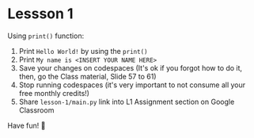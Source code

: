 # Lessson 1

Using `print()` function:
1. Print `Hello World!` by using the `print()` 
2. Print `My name is <INSERT YOUR NAME HERE>`  
3. Save your changes on codespaces (It's ok if you forgot how to do it, then, go the Class material, Slide 57 to 61)
4. Stop running codespaces (it's very important to not consume all your free monthly credits!)
5. Share `lesson-1/main.py` link into L1 Assignment section on Google Classroom

Have fun! 🎉
